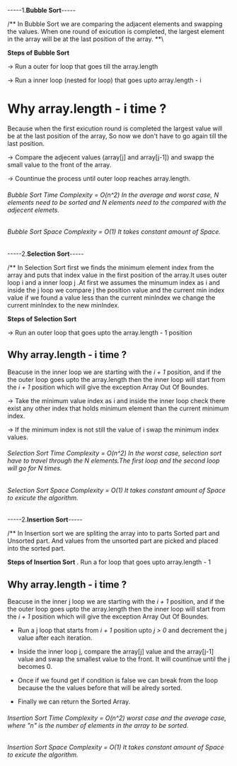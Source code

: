 -----1.**Bubble Sort**-----

/** In Bubble Sort we are comparing the adjacent elements and swapping the values. When one round of exicution is completed, the largest element in the array will be at the last position of the array. **\

**Steps of Bubble Sort**

-> Run a outer for loop that goes till the array.length

-> Run a inner loop (nested for loop) that goes upto array.length - i
  #  Why array.length - i time ?
   Because when the first exicution round is completed the largest value will be at the last position of the array, So now we don't have to go again till the last position.

-> Compare the adjecent values (array[j] and array[j-1]) and swapp the small value to the front of the array.

-> Countinue the process until outer loop reaches array.length.



###### Bubble Sort Time Complexity = *O(n^2)* In the average and worst case, N elements need to be sorted and N elements need to the compared with the adjecent elemets.
 
###### Bubble Sort Space Complexity = *O(1)* It takes constant amount of Space.


-----2.**Selection Sort**-----

/** In Selection Sort first we finds the minimum element index from the array and puts that index value in the first position of the array.It uses outer loop i and a inner loop j .At first we assumes the minumum index as i and inside the j loop we compare j the position value and the current min index value if we found a value less than the current minIndex we change the current minIndex to the new minIndex.   

**Steps of Selection Sort**

-> Run an outer loop that goes upto the array.length - 1 position
   ## Why array.length - i time ?
   Beacuse in the inner loop we are starting with the *i + 1* position, and if the the outer loop goes upto the array.length then the inner loop will start from the *i + 1* position which will give the exception Array Out Of Boundes.

-> Take the minimum value index as i and inside the inner loop check there exist any other index that holds minimum element than the current minimum index.

-> If the minimum index is not still the value of i swap the minimum index values.


###### Selection Sort Time Complexity = *O(n^2)* In the worst case, selection sort have to travel through the N elements.The first loop and the second loop will go for N times.
 
###### Selection Sort Space Complexity = *O(1)* It takes constant amount of Space to exicute the algorithm.


-----2.**Insertion Sort**-----

/** In Insertion sort we are spliting the array into to parts Sorted part and Unsorted part. And values from the unsorted part are picked and placed into the sorted part.


**Steps of Insertion Sort**
. Run a for loop that goes upto array.length - 1
  ## Why array.length - i time ?
   Beacuse in the inner j loop we are starting with the *i + 1* position, and if the the outer loop goes upto the array.length then the inner loop will start from the *i + 1* position which will give the exception Array Out Of Boundes.

- Run a j loop that starts from *i + 1* position upto *j > 0* and decrement the j value after each iteration.

- Inside the inner loop j, compare the array[j] value and the array[j-1] value and swap the smallest value to the front. It will countinue until the j becomes 0.

- Once if we found get if condition is false we can break from the loop because the the values before that will be alredy sorted.

- Finally we can return the Sorted Array.


###### Insertion Sort Time Complexity = *O(n^2)* worst case and the average case, where "n" is the number of elements in the array to be sorted.
 
###### Insertion Sort Space Complexity = *O(1)* It takes constant amount of Space to exicute the algorithm.